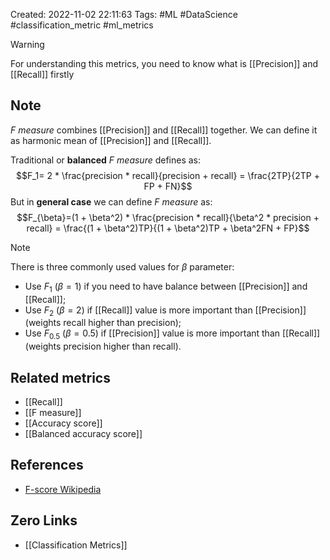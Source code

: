 Created: 2022-11-02 22:11:63
Tags: #ML #DataScience #classification_metric #ml_metrics
>[!WARNING]
>For understanding this metrics, you need to know what is [[Precision]] and [[Recall]] firstly

## Note
*F measure* combines [[Precision]] and [[Recall]] together. We can define it as harmonic mean of [[Precision]] and [[Recall]].

Traditional or **balanced** *F measure* defines as:
$$F_1= 2 * \frac{precision * recall}{precision + recall} = \frac{2TP}{2TP + FP + FN}$$
But in **general case** we can define *F measure* as:
$$F_{\beta}=(1 + \beta^2) * \frac{precision * recall}{\beta^2 * precision + recall} = \frac{(1 + \beta^2)TP}{(1 + \beta^2)TP + \beta^2FN + FP}$$
>[!NOTE]
>There is three commonly used values for $\beta$ parameter:
> - Use $F_1$ ($\beta=1$) if you need to have balance between [[Precision]] and [[Recall]];
> - Use $F_2$ ($\beta=2$) if [[Recall]] value is more important than [[Precision]] (weights recall higher than precision);
> - Use $F_{0.5}$ ($\beta=0.5$) if [[Precision]] value is more important than [[Recall]] (weights precision higher than recall).

## Related metrics
- [[Recall]]
- [[F measure]]
- [[Accuracy score]]
- [[Balanced accuracy score]]

## References
- [F-score Wikipedia](https://en.wikipedia.org/wiki/F-score)

## Zero Links
- [[Classification Metrics]]